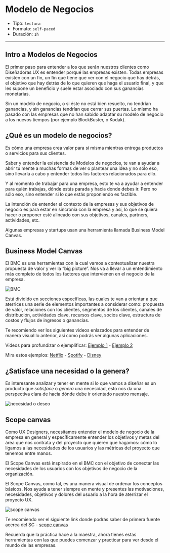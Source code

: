 # Modelo de Negocios

- Tipo: `lectura`
- Formato: `self-paced`
- Duración: `1h`

***

## Intro a Modelos de Negocios

El primer paso para entender a los que serán nuestros clientes como Diseñadoras
UX es entender porqué las empresas existen. Todas empresas existen con un fin,
un fin que tiene que ver con el negocio que hay detrás, el objetivo que hay
detrás de lo que quieren que haga el usuario final, y que les supone un
beneficio y suele estar asociado con sus ganancias monetarias.

Sin un modelo de negocio, o si éste no está bien resuelto, no tendrían
ganancias, y sin ganancias tendrían que cerrar sus puertas. Lo mismo ha pasado
con las empresas que no han sabido adaptar su modelo de negocio a los nuevos
tiempos (por ejemplo BlockBuster, o Kodak).

## ¿Qué es un modelo de negocios?

Es cómo una empresa crea valor para sí misma mientras entrega productos o
servicios para sus clientes.

Saber y entender la existencia de Modelos de negocios, te van a ayudar a abrir
tu mente a muchas formas de ver o plantear una idea y no sólo eso, sino llevarla
a cabo y entender todos los factores relacionados para ello.

Y al momento de trabajar para una empresa, esto te va a ayudar a entender para
quién trabajas, dónde estás parada y hacia donde debes ir. Pero no sólo eso,
sino entender si lo que estás proponiendo es factible.

La intención de entender el contexto de la empresas y sus objetivos de negocio
es para estar en sincronía con la empresa y así, lo que se quiera hacer o
proponer esté alineado con sus objetivos, canales, partners, actividades, etc.

Algunas empresas y startups usan una herramienta llamada Business Model Canvas.

## Business Model Canvas

El BMC es una herramientas con la cual vamos a contextualizar nuestra propuesta
de valor y ver la “big picture”. Nos va a llevar a un entendimiento más completo
de todos los factores que intervienen en el negocio de la empresa.

![BMC](https://cdn-images-1.medium.com/max/800/1*tbwlCEiKyXVEdSM6X74kmA.jpeg)

Está dividido en secciones específicas, las cuales te van a orientar a que
aterrices una serie de elementos importantes a considerar como: propuesta de
valor, relaciones con los clientes, segmentos de los clientes, canales de
distribución, actividades clave, recursos clave, socios clave, estructura de
costos y flujos de ingresos o ganancias.

Te recomiendo ver los siguientes videos enlazados para entender de manera visual
lo anterior, así como podrás ver algunas aplicaciones.

Videos para profundizar o ejemplificar:
[Ejemplo 1](https://www.youtube.com/watch?v=QoAOzMTLP5s) -
[Ejemplo 2](https://youtu.be/IP0cUBWTgpY)

Mira estos ejemplos:
[Netflix](https://www.youtube.com/watch?v=oOAhXOSMVIc) -
[Spotify](https://www.youtube.com/watch?v=8wU6s5f3t0w) -
[Disney](https://www.youtube.com/watch?v=Dqakc-VuKjs)

## ¿Satisface una necesidad o la genera?

Es interesante analizar y tener en mente si lo que vamos a diseñar es un
producto que _satisface_ o _genera_ una necesidad, esto nos da una perspectiva
clara de hacia dónde debe ir orientado nuestro mensaje.

![necesidad o deseo](https://image.ibb.co/bRMOjJ/need.jpg)

## Scope canvas

Como UX Designers, necesitamos entender el modelo de negocio de la empresa en
general y específicamente entender los objetivos y metas del área que nos
contrata y del proyecto que quieren que hagamos: cómo lo ligamos a las
necesidades de los usuarios y las métricas del proyecto que tenemos entre manos.

El Scope Canvas está inspirado en el BMC con el objetivo de conectar las
necesidades de los usuarios con los objetivos de negocio de la organización.

El Scope Canvas, como tal, es una manera visual de ordenar los conceptos
básicos. Nos ayuda a tener siempre en mente y presentes las motivaciones,
necesidades, objetivos y dolores del usuario a la hora de aterrizar el proyecto
UX.

![scope canvas](https://image.ibb.co/hO4CBy/scope_canvas_es.png)

Te recomiendo ver el siguiente link donde podrás saber de primera fuente acerca
del SC - [scope canvas](http://scopecanvas.com/#main)

Recuerda que la práctica hace a la maestra, ahora tienes estas herramientas con
las que puedes comenzar y practicar para ver desde el mundo de las empresas.
